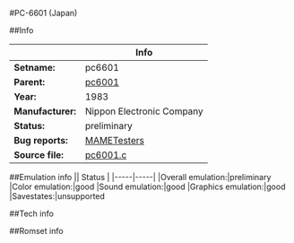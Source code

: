 #PC-6601 (Japan)

##Info

||Info|
|-----|-----|
|**Setname:**|pc6601
|**Parent:**|[pc6001](pc6001.md)
|**Year:**|1983
|**Manufacturer:**|Nippon Electronic Company
|**Status:**|preliminary
|**Bug reports:**|[MAMETesters](http://mametesters.org/view_all_set.php?type=1&temporary=y&search=pc6001.c)
|**Source file:**|[pc6001.c](https://github.com/mamedev/mame/blob/master/src/mess/drivers/pc6001.c)

##Emulation info
|| Status |
|-----|-----|
|Overall emulation:|preliminary
|Color emulation:|good
|Sound emulation:|good
|Graphics emulation:|good
|Savestates:|unsupported

##Tech info

##Romset info

<!--- START OF EDITED COMMENT DO NOT TOUCH TEXT ABOVE-->
